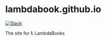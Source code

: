 # lambdabook.github.io

[![Slack][slack-image]][slack-url]

The site for ƛ LambdaBooks

[slack-url]:  http://slack.lambdabooks.com
[slack-image]: https://img.shields.io/badge/slack-Lambda%20Books-red.svg?style=flat-square
